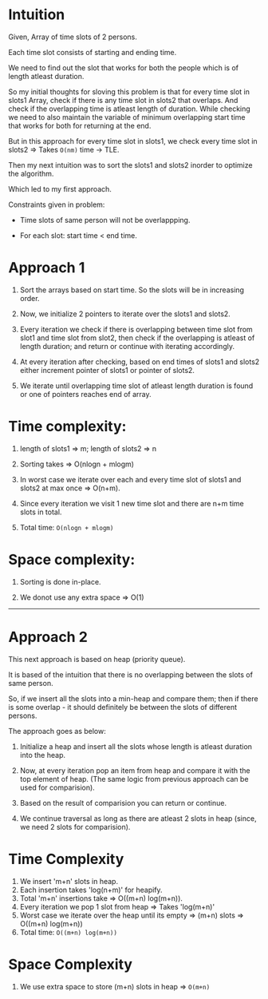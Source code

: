 # Intuition

<!-- Describe your first thoughts on how to solve this problem. -->

Given, Array of time slots of 2 persons.

Each time slot consists of starting and ending time.



We need to find out the slot that works for both the people which is of length atleast duration.



So my initial thoughts for sloving this problem is that for every time slot in slots1 Array, check if there is any time slot in slots2 that overlaps. And check if the overlapping time is atleast length of duration. While checking we need to also maintain the variable of minimum overlapping start time that works for both for returning at the end.



But in this approach for every time slot in slots1, we check every time slot in slots2 => Takes `O(nm)` time -> TLE.



Then my next intuition was to sort the slots1 and slots2 inorder to optimize the algorithm.



Which led to my first approach.



Constraints given in problem:

- Time slots of same person will not be overlappping.

- For each slot: start time < end time.



# Approach 1

<!-- Describe your approach to solving the problem. -->

1. Sort the arrays based on start time. So the slots will be in increasing order.

2. Now, we initialize 2 pointers to iterate over the slots1 and slots2.

3. Every iteration we check if there is overlapping between time slot from slot1 and time slot from slot2, then check if the overlapping is atleast of length duration; and return or continue with iterating accordingly.

4. At every iteration after checking, based on end times of slots1 and slots2 either increment pointer of slots1 or pointer of slots2.

5. We iterate until overlapping time slot of atleast length duration is found or one of pointers reaches end of array.



# Time complexity:

<!-- Add your time complexity here, e.g. $$O(n)$$ -->

1. length of slots1 => m; length of slots2 => n

2. Sorting takes => O(nlogn + mlogm)

3. In worst case we iterate over each and every time slot of slots1 and slots2 at max once => O(n+m).

4. Since every iteration we visit 1 new time slot and there are n+m time slots in total.

4. Total time: `O(nlogn + mlogm)`


# Space complexity:

<!-- Add your space complexity here, e.g. $$O(n)$$ -->

1. Sorting is done in-place.

2. We donot use any extra space => O(1)





---


# Approach 2

<!-- Describe your approach to solving the problem. -->

This next approach is based on heap (priority queue).

It is based of the intuition that there is no overlapping between the slots of same person.

So, if we insert all the slots into a min-heap and compare them; then if there is some overlap - it should definitely be between the slots of different persons.



The approach goes as below:

1. Initialize a heap and insert all the slots whose length is atleast duration into the heap.

2. Now, at every iteration pop an item from heap and compare it with the top element of heap. (The same logic from previous approach can be used for comparision).

3. Based on the result of comparision you can return or continue.

4. We continue traversal as long as there are atleast 2 slots in heap (since, we need 2 slots for comparision).


# Time Complexity
<!-- Add your time complexity here, e.g. $$O(n)$$ -->
1. We insert 'm+n' slots in heap.
2. Each insertion takes 'log(n+m)' for heapify.
3. Total 'm+n' insertions take => O((m+n) log(m+n)).
4. Every iteration we pop 1 slot from heap => Takes 'log(m+n)'
5. Worst case we iterate over the heap until its empty => (m+n) slots => O((m+n) log(m+n))
6. Total time: `O((m+n) log(m+n))`

# Space Complexity
<!-- Add your space complexity here, e.g. $$O(n)$$ -->

1. We use extra space to store (m+n) slots in heap => `O(m+n)`
